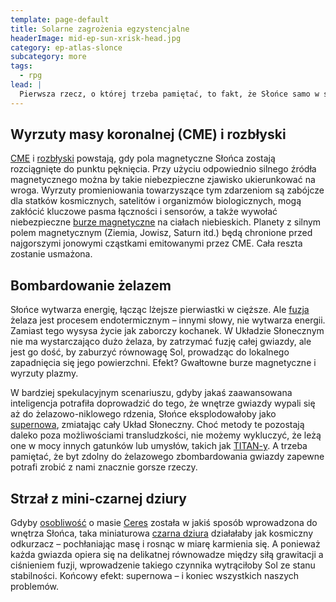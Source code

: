```yaml
---
template: page-default
title: Solarne zagrożenia egzystencjalne
headerImage: mid-ep-sun-xrisk-head.jpg
category: ep-atlas-slonce
subcategory: more
tags: 
  - rpg
lead: |
  Pierwsza rzecz, o której trzeba pamiętać, to fakt, że Słońce samo w sobie stanowi kilka zagrożeń egzystencjalnych. Jasne, wydaje się stabilne i bezpieczne – ale w gruncie rzeczy to tykająca bomba zegarowa. Sol to najpotężniejsza siła w całym Układzie i wystarczy drobne szturchnięcie w złą stronę, by doprowadzić do śmierci milionów – albo wszystkich. Oto tylko kilka z możliwych scenariuszy:
---
```

## Wyrzuty masy koronalnej (CME) i rozbłyski

[CME](https://pl.wikipedia.org/wiki/Koronalny_wyrzut_masy) i [rozbłyski](https://pl.wikipedia.org/wiki/Rozb%C5%82ysk_s%C5%82oneczny) powstają, gdy pola magnetyczne Słońca zostają rozciągnięte do punktu pęknięcia. Przy użyciu odpowiednio silnego źródła magnetycznego można by takie niebezpieczne zjawisko ukierunkować na wroga. Wyrzuty promieniowania towarzyszące tym zdarzeniom są zabójcze dla statków kosmicznych, satelitów i organizmów biologicznych, mogą zakłócić kluczowe pasma łączności i sensorów, a także wywołać niebezpieczne [burze magnetyczne](https://pl.wikipedia.org/wiki/Burza_magnetyczna) na ciałach niebieskich. Planety z silnym polem magnetycznym (Ziemia, Jowisz, Saturn itd.) będą chronione przed najgorszymi jonowymi cząstkami emitowanymi przez CME. Cała reszta zostanie usmażona.

## Bombardowanie żelazem
Słońce wytwarza energię, łącząc lżejsze pierwiastki w cięższe. Ale [fuzja](https://pl.wikipedia.org/wiki/Reakcja_termoj%C4%85drowa) żelaza jest procesem endotermicznym – innymi słowy, nie wytwarza energii. Zamiast tego wysysa życie jak zaborczy kochanek. W Układzie Słonecznym nie ma wystarczająco dużo żelaza, by zatrzymać fuzję całej gwiazdy, ale jest go dość, by zaburzyć równowagę Sol, prowadząc do lokalnego zapadnięcia się jego powierzchni. Efekt? Gwałtowne burze magnetyczne i wyrzuty plazmy.

W bardziej spekulacyjnym scenariuszu, gdyby jakaś zaawansowana inteligencja potrafiła doprowadzić do tego, że wnętrze gwiazdy wypali się aż do żelazowo-niklowego rdzenia, Słońce eksplodowałoby jako [supernowa](https://pl.wikipedia.org/wiki/Supernowa), zmiatając cały Układ Słoneczny. Choć metody te pozostają daleko poza możliwościami transludzkości, nie możemy wykluczyć, że leżą one w mocy innych gatunków lub umysłów, takich jak [TITAN-y](#). A trzeba pamiętać, że byt zdolny do żelazowego zbombardowania gwiazdy zapewne potrafi zrobić z nami znacznie gorsze rzeczy.

## Strzał z mini-czarnej dziury
Gdyby [osobliwość](https://pl.wikipedia.org/wiki/Osobliwo%C5%9B%C4%87_(astronomia)) o masie [Ceres](#) została w jakiś sposób wprowadzona do wnętrza Słońca, taka miniaturowa [czarna dziura](https://pl.wikipedia.org/wiki/Czarna_dziura) działałaby jak kosmiczny odkurzacz – pochłaniając masę i rosnąc w miarę karmienia się. A ponieważ każda gwiazda opiera się na delikatnej równowadze między siłą grawitacji a ciśnieniem fuzji, wprowadzenie takiego czynnika wytrąciłoby Sol ze stanu stabilności. Końcowy efekt: supernowa – i koniec wszystkich naszych problemów.